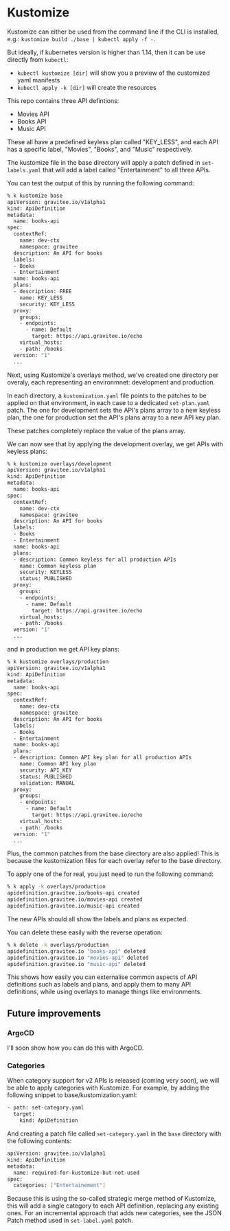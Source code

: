 # Kustomize

Kustomize can either be used from the command line if the CLI is installed, e.g.: `kustomize build ./base | kubectl apply -f -`.

But ideally, if kubernetes version is higher than 1.14, then it can be use directly from `kubectl`: 

* `kubectl kustomize [dir]` will show you a preview of the customized yaml manifests
* `kubectl apply -k [dir]` will create the resources

This repo contains three API defintions:

* Movies API
* Books API
* Music API

These all have a predefined keyless plan called "KEY_LESS", and each API has a specific label, "Movies", "Books", and "Music" respectively. 

The kustomize file in the base directory will apply a patch defined in `set-labels.yaml` that will add a label called "Entertainment" to all three APIs.

You can test the output of this by running the following command:

```sh
% k kustomize base               
apiVersion: gravitee.io/v1alpha1
kind: ApiDefinition
metadata:
  name: books-api
spec:
  contextRef:
    name: dev-ctx
    namespace: gravitee
  description: An API for books
  labels:
  - Books
  - Entertainment
  name: books-api
  plans:
  - description: FREE
    name: KEY_LESS
    security: KEY_LESS
  proxy:
    groups:
    - endpoints:
      - name: Default
        target: https://api.gravitee.io/echo
    virtual_hosts:
    - path: /books
  version: "1"
  ...
```

Next, using Kustomize's overlays method, we've created one directory per overaly, each representing an environmnet: development and production. 

In each directory, a `kustomization.yaml` file points to the patches to be applied on that environment, in each case to a dedicated `set-plan.yaml` patch. The one for development sets the API's plans array to a new keyless plan, the one for production set the API's plans array to a new API key plan.

These patches completely replace the value of the plans array.

We can now see that by applying the development overlay, we get APIs with keyless plans:

```sh
% k kustomize overlays/development 
apiVersion: gravitee.io/v1alpha1
kind: ApiDefinition
metadata:
  name: books-api
spec:
  contextRef:
    name: dev-ctx
    namespace: gravitee
  description: An API for books
  labels:
  - Books
  - Entertainment
  name: books-api
  plans:
  - description: Common keyless for all production APIs
    name: Common keyless plan
    security: KEYLESS
    status: PUBLISHED
  proxy:
    groups:
    - endpoints:
      - name: Default
        target: https://api.gravitee.io/echo
    virtual_hosts:
    - path: /books
  version: "1"
  ...
```

and in production we get API key plans:

```sh
% k kustomize overlays/production 
apiVersion: gravitee.io/v1alpha1
kind: ApiDefinition
metadata:
  name: books-api
spec:
  contextRef:
    name: dev-ctx
    namespace: gravitee
  description: An API for books
  labels:
  - Books
  - Entertainment
  name: books-api
  plans:
  - description: Common API key plan for all production APIs
    name: Common API key plan
    security: API_KEY
    status: PUBLISHED
    validation: MANUAL
  proxy:
    groups:
    - endpoints:
      - name: Default
        target: https://api.gravitee.io/echo
    virtual_hosts:
    - path: /books
  version: "1"
  ...
```

Plus, the common patches from the base directory are also applied! This is because the kustomization files for each overlay refer to the base directory.

To apply one of the for real, you just need to run the following command:

```sh
% k apply -k overlays/production
apidefinition.gravitee.io/books-api created
apidefinition.gravitee.io/movies-api created
apidefinition.gravitee.io/music-api created
```

The new APIs should all show the labels and plans as expected.

You can delete these easily with the reverse operation:

```sh
% k delete -k overlays/production
apidefinition.gravitee.io "books-api" deleted
apidefinition.gravitee.io "movies-api" deleted
apidefinition.gravitee.io "music-api" deleted
```

This shows how easily you can externalise common aspects of API definitions such as labels and plans, and apply them to many API definitions, while using overlays to manage things like environments. 

## Future improvements

### ArgoCD

I'll soon show how you can do this with ArgoCD.

### Categories

When category support for v2 APIs is released (coming very soon), we will be able to apply categories with Kustomize. For example, by adding the following snippet to base/kustomization.yaml:

```sh
- path: set-category.yaml
  target: 
    kind: ApiDefinition
```

And creating a patch file called `set-category.yaml` in the `base` directory with the following contents:

```sh
apiVersion: gravitee.io/v1alpha1
kind: ApiDefinition
metadata:
  name: required-for-kustomize-but-not-used
spec:
  categories: ["Entertainement"]
```

Because this is using the so-called strategic merge method of Kustomize, this will add a single category to each API definition, replacing any existing ones. For an incremental approach that adds new categories, see the JSON Patch method used in `set-label.yaml` patch. 